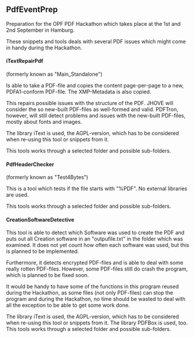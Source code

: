 PdfEventPrep
--------------

Preparation for the OPF PDF Hackathon which takes place at the 1st and 2nd September in Hamburg. 


These snippets and tools deals with several PDF issues which might come in handy during the Hackathon.


#### iTextRepairPdf 

(formerly known as "Main_Standalone")

Is able to take a PDF-file and copies the content page-per-page to a new, PDFA1-conform PDF-file. The XMP-Metadata is also copied.

This repairs possible issues with the structure of the PDF. JHOVE will consider the so new-built PDF-files as well-formed and valid. PDFTron, however, will still detect problems and issues with the new-built PDF-files, mostly about fonts and images. 

The library iText is used, the AGPL-version, which has to be considered when re-using this tool or snippets from it.

This tools works through a selected folder and possible sub-folders.

#### PdfHeaderChecker

(formerly known as "Test4Bytes")

This is a tool which tests if the file starts with "%PDF". No external libraries are used.

This tools works through a selected folder and possible sub-folders.

#### CreationSoftwareDetective


This tool is able to detect which Software was used to create the PDF and puts out all Creation software in an "outpufile.txt" in the folder which was examined.
It does not yet count how often each software was used, but this is planned to be implemented.

Furthermore, it detects encrypted PDF-files and is able to deal with some really rotten PDF-files. However, some PDF-files still do crash the program, which is planned to be fixed soon.

It would be handy to have some of the functions in this program reused during the Hackathon, as some files (not only PDF-files) can stop the program and during the Hackathon, no time should be wasted to deal with all the exception to be able to get some work done.

The library iText is used, the AGPL-version, which has to be considered when re-using this tool or snippets from it.
The library PDFBox is used, too.
This tools works through a selected folder and possible sub-folders.

